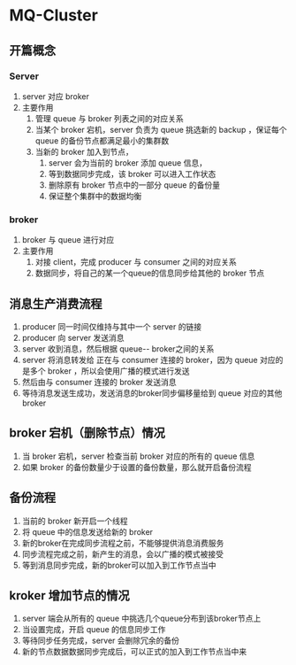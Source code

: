 # MQ-Cluster

## 开篇概念

### Server

1. server 对应 broker
2. 主要作用
   1. 管理 queue 与 broker 列表之间的对应关系
   2. 当某个 broker 宕机，server 负责为 queue 挑选新的 backup ，保证每个 queue 的备份节点都满足最小的集群数
   3. 当新的 broker 加入到节点，
      1. server 会为当前的 broker 添加 queue 信息，
      2. 等到数据同步完成，该 broker 可以进入工作状态
      3. 删除原有 broker 节点中的一部分 queue 的备份量
      4. 保证整个集群中的数据均衡

### broker

1. broker 与 queue 进行对应
2. 主要作用
   1. 对接 client，完成 producer 与 consumer 之间的对应关系
   2. 数据同步，将自己的某一个queue的信息同步给其他的 broker 节点



## 消息生产消费流程

1. producer 同一时间仅维持与其中一个 server 的链接
2. producer  向 server 发送消息
3. server 收到消息，然后根据 queue-- broker之间的关系
4. server 将消息转发给 正在与 consumer 连接的 broker，因为 queue 对应的是多个 broker ，所以会使用广播的模式进行发送
5. 然后由与 consumer 连接的 broker 发送消息
6. 等待消息发送生成功，发送消息的broker同步偏移量给到 queue 对应的其他 broker



## broker 宕机（删除节点）情况

1. 当 broker 宕机，server 检查当前 broker 对应的所有的 queue 信息
2. 如果 broker 的备份数量少于设置的备份数量，那么就开启备份流程



## 备份流程

1. 当前的 broker 新开启一个线程
2. 将 queue 中的信息发送给新的 broker
3. 新的broker在完成同步流程之前，不能够提供消息消费服务
4. 同步流程完成之前，新产生的消息，会以广播的模式被接受
5. 等到消息同步完成，新的broker可以加入到工作节点当中



## kroker 增加节点的情况

1. server 端会从所有的 queue 中挑选几个queue分布到该broker节点上
2. 当设置完成，开启 queue 的信息同步工作
3. 等待同步任务完成，server 会删除冗余的备份
4. 新的节点数据数据同步完成后，可以正式的加入到工作节点当中来





